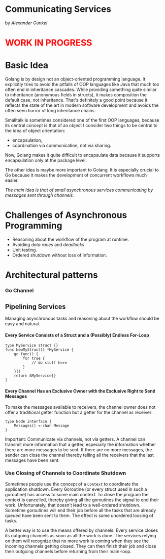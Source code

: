 Communicating Services
======================
by *Alexander Gunkel*




# **<span style="color:red">WORK IN PROGRESS</span>**




# Basic Idea
Golang is by design not an object-oriented programming language. It explicitly tries to avoid the pitfalls of OOP languages
like Java that much too often end in inheritance cascades. While providing something quite similar to inheritance
(anonymous fields in structs), it makes composition the default case, not inheritance. That's definitely a good point
because it reflects the state of the art in modern software development and avoids the often seen horror of long inheritance chains.

Smalltalk is sometimes considered one of the first OOP languages, because its central concept is that of an object
I consider two things to be central to the idea of object orientation:
* encapsulation,
* coordination via communication, not via sharing.

Now, Golang makes it quite difficult to encapsulate data because it supports encapsulation only at the package level.

The other idea is maybe more important to Golang. It is especially crucial to Go because it makes the development of concurrent
workflows much easier.

*The main idea is that of small asynchronous services communicating by messages sent through channels.*

# Challenges of Asynchronous Programming
* Reasoning about the workflow of the program at runtime.
* Avoiding *data races* and *deadlocks*.
* Unit testing.
* Ordered shutdown without loss of information.

# Architectural patterns

### Go Channel

## Pipelining Services
Managing asynchronous tasks and reasoning about the workflow should be easy and natural.

#### Every Service Consists of a Struct and a (Possibly) Endless For-Loop

    type MyService struct {}
    func NewMyStruct() *MyService {
        go func() {
            for true {
                // do stuff here
            }
        }()
        return &MyService{}
    }

#### Every Channel Has an Exclusive Owner with the Exclusive Right to Send Messages
To make the messages available to receivers, the channel owner does not offer a traditional
getter function but a getter for the channel as receiver:


    type Node interface {
        Messages() <-chan Message
    }

Important: Communicate via channels, not via getters. A channel can transmit more information that a getter, especially
the information whether there are more messages to be sent. If there are no more messages, the sender can close the channel
thereby telling all the receivers that the last messages have been sent.

### Use Closing of Channels to Coordinate Shutdown
Sometimes people use the concept of a `Context` to coordinate the application shutdown. Every Goroutine (or every struct 
used in such a goroutine) has access to some main context. To close the program the context is cancelled, thereby giving
all the goroutines the signal to end their work.
Unfortunately, that doesn't lead to a well-ordered shutdown. Sometime goroutines will end their job before all the tasks
that are already queued have been sent to them. The effect is some unordered loosing of tasks.

A better way is to use the means offered by channels: Every service closes its outgoing channels as soon as all the work
is done. The services relying on them will recognize that no more work is coming when they see the incoming channels getting
closed. They can then finish their job and close their outgoing channels before returning from their main-loop.

